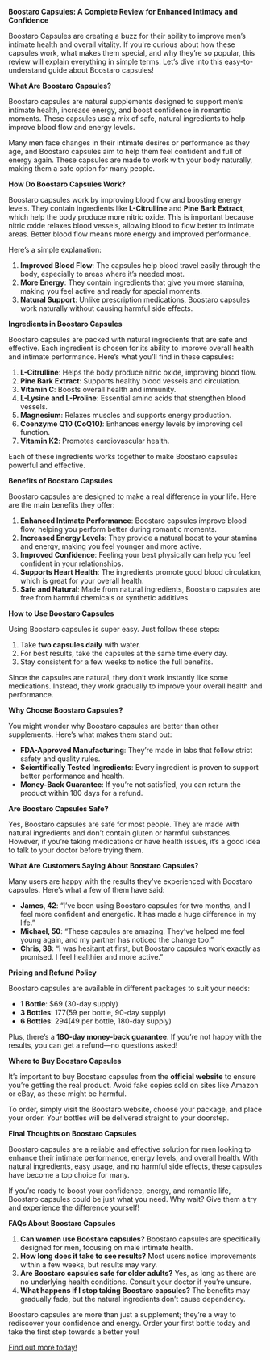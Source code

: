 ﻿**Boostaro Capsules: A Complete Review for Enhanced Intimacy and Confidence**

Boostaro Capsules are creating a buzz for their ability to improve men’s intimate health and overall vitality. If you're curious about how these capsules work, what makes them special, and why they’re so popular, this review will explain everything in simple terms. Let’s dive into this easy-to-understand guide about Boostaro capsules!

**What Are Boostaro Capsules?**

Boostaro capsules are natural supplements designed to support men’s intimate health, increase energy, and boost confidence in romantic moments. These capsules use a mix of safe, natural ingredients to help improve blood flow and energy levels.

Many men face changes in their intimate desires or performance as they age, and Boostaro capsules aim to help them feel confident and full of energy again. These capsules are made to work with your body naturally, making them a safe option for many people.

**How Do Boostaro Capsules Work?**

Boostaro capsules work by improving blood flow and boosting energy levels. They contain ingredients like **L-Citrulline** and **Pine Bark Extract**, which help the body produce more nitric oxide. This is important because nitric oxide relaxes blood vessels, allowing blood to flow better to intimate areas. Better blood flow means more energy and improved performance.

Here’s a simple explanation:

1. **Improved Blood Flow**: The capsules help blood travel easily through the body, especially to areas where it’s needed most.
1. **More Energy**: They contain ingredients that give you more stamina, making you feel active and ready for special moments.
1. **Natural Support**: Unlike prescription medications, Boostaro capsules work naturally without causing harmful side effects.

**Ingredients in Boostaro Capsules**

Boostaro capsules are packed with natural ingredients that are safe and effective. Each ingredient is chosen for its ability to improve overall health and intimate performance. Here’s what you’ll find in these capsules:

1. **L-Citrulline**: Helps the body produce nitric oxide, improving blood flow.
1. **Pine Bark Extract**: Supports healthy blood vessels and circulation.
1. **Vitamin C**: Boosts overall health and immunity.
1. **L-Lysine and L-Proline**: Essential amino acids that strengthen blood vessels.
1. **Magnesium**: Relaxes muscles and supports energy production.
1. **Coenzyme Q10 (CoQ10)**: Enhances energy levels by improving cell function.
1. **Vitamin K2**: Promotes cardiovascular health.

Each of these ingredients works together to make Boostaro capsules powerful and effective.

**Benefits of Boostaro Capsules**

Boostaro capsules are designed to make a real difference in your life. Here are the main benefits they offer:

1. **Enhanced Intimate Performance**: Boostaro capsules improve blood flow, helping you perform better during romantic moments.
1. **Increased Energy Levels**: They provide a natural boost to your stamina and energy, making you feel younger and more active.
1. **Improved Confidence**: Feeling your best physically can help you feel confident in your relationships.
1. **Supports Heart Health**: The ingredients promote good blood circulation, which is great for your overall health.
1. **Safe and Natural**: Made from natural ingredients, Boostaro capsules are free from harmful chemicals or synthetic additives.

**How to Use Boostaro Capsules**

Using Boostaro capsules is super easy. Just follow these steps:

1. Take **two capsules daily** with water.
1. For best results, take the capsules at the same time every day.
1. Stay consistent for a few weeks to notice the full benefits.

Since the capsules are natural, they don’t work instantly like some medications. Instead, they work gradually to improve your overall health and performance.

**Why Choose Boostaro Capsules?**

You might wonder why Boostaro capsules are better than other supplements. Here’s what makes them stand out:

- **FDA-Approved Manufacturing**: They’re made in labs that follow strict safety and quality rules.
- **Scientifically Tested Ingredients**: Every ingredient is proven to support better performance and health.
- **Money-Back Guarantee**: If you’re not satisfied, you can return the product within 180 days for a refund.

**Are Boostaro Capsules Safe?**

Yes, Boostaro capsules are safe for most people. They are made with natural ingredients and don’t contain gluten or harmful substances. However, if you’re taking medications or have health issues, it’s a good idea to talk to your doctor before trying them.

**What Are Customers Saying About Boostaro Capsules?**

Many users are happy with the results they’ve experienced with Boostaro capsules. Here’s what a few of them have said:

- **James, 42**: “I’ve been using Boostaro capsules for two months, and I feel more confident and energetic. It has made a huge difference in my life.”
- **Michael, 50**: “These capsules are amazing. They’ve helped me feel young again, and my partner has noticed the change too.”
- **Chris, 38**: “I was hesitant at first, but Boostaro capsules work exactly as promised. I feel healthier and more active.”

**Pricing and Refund Policy**

Boostaro capsules are available in different packages to suit your needs:

- **1 Bottle**: $69 (30-day supply)
- **3 Bottles**: $177 ($59 per bottle, 90-day supply)
- **6 Bottles**: $294 ($49 per bottle, 180-day supply)

Plus, there’s a **180-day money-back guarantee**. If you’re not happy with the results, you can get a refund—no questions asked!

**Where to Buy Boostaro Capsules**

It’s important to buy Boostaro capsules from the **official website** to ensure you’re getting the real product. Avoid fake copies sold on sites like Amazon or eBay, as these might be harmful.

To order, simply visit the Boostaro website, choose your package, and place your order. Your bottles will be delivered straight to your doorstep.

**Final Thoughts on Boostaro Capsules**

Boostaro capsules are a reliable and effective solution for men looking to enhance their intimate performance, energy levels, and overall health. With natural ingredients, easy usage, and no harmful side effects, these capsules have become a top choice for many.

If you’re ready to boost your confidence, energy, and romantic life, Boostaro capsules could be just what you need. Why wait? Give them a try and experience the difference yourself!

**FAQs About Boostaro Capsules**

1. **Can women use Boostaro capsules?** Boostaro capsules are specifically designed for men, focusing on male intimate health.
1. **How long does it take to see results?** Most users notice improvements within a few weeks, but results may vary.
1. **Are Boostaro capsules safe for older adults?** Yes, as long as there are no underlying health conditions. Consult your doctor if you’re unsure.
1. **What happens if I stop taking Boostaro capsules?** The benefits may gradually fade, but the natural ingredients don’t cause dependency.

Boostaro capsules are more than just a supplement; they’re a way to rediscover your confidence and energy. Order your first bottle today and take the first step towards a better you!

<a href="https://boostaro.net/" target="_blank">Find out more today!</a>
